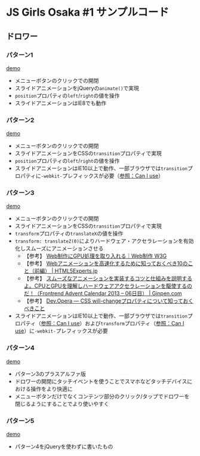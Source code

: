 # JS Girls Osaka #1 サンプルコード

## ドロワー

### パターン1

[demo](http://re-dzine.net/jsgirls-sample/drawer1/)

- メニューボタンのクリックでの開閉
- スライドアニメーションをjQueryの``animate()``で実現
- ``position``プロパティの``left``/``right``の値を操作
- スライドアニメーションはIE8でも動作

### パターン2

[demo](http://re-dzine.net/jsgirls-sample/drawer2/)

- メニューボタンのクリックでの開閉
- スライドアニメーションをCSSの``transition``プロパティで実現
- ``position``プロパティの``left``/``right``の値を操作
- スライドアニメーションはIE10以上で動作、一部ブラウザでは``transition``プロパティに``-webkit-``プレフィックスが必要（[参照：Can I use](http://caniuse.com/#feat=css-transitions)）

### パターン3

[demo](http://re-dzine.net/jsgirls-sample/drawer3/)

- メニューボタンのクリックでの開閉
- スライドアニメーションをCSSの``transition``プロパティで実現
- ``transform``プロパティの``translateX``の値を操作
- ``transform: translateZ(0)``によりハードウェア・アクセラレーションを有効化しスムーズにアニメーションさせる
	- 【参考】 [Web制作にGPU処理を取り入れる｜Web制作 W3G](https://w3g.jp/blog/studies/web_gpu_adopt)
	- 【参考】 [Webアニメーションを高速化するために知っておくべき10のこと（前編） | HTML5Experts.jp](http://html5experts.jp/cssradar/2027/)
	- 【参考】 [スムーズなアニメーションを実装するコツと仕組みを説明するよ。CPUとGPUを理解しハードウェアアクセラレーションを駆使するのだ！（Frontrend Advent Calendar 2013 – 06日目） | Ginpen.com](http://ginpen.com/2013/12/06/hardware-acceleration/)
	- 【参考】 [Dev.Opera — CSS will-changeプロパティについて知っておくべきこと](http://dev.opera.com/articles/ja/css-will-change-property/)
- スライドアニメーションはIE10以上で動作、一部ブラウザでは``transition``プロパティ（[参照：Can I use](http://caniuse.com/#feat=css-transitions)）および``transform``プロパティ（[参照：Can I use](http://caniuse.com/#feat=transforms2d)）に``-webkit-``プレフィックスが必要

### パターン4

[demo](http://re-dzine.net/jsgirls-sample/drawer4/)

- パターン3のプラスアルファ版
- ドロワーの開閉にタッチイベントを使うことでスマホなどタッチデバイスにおける操作をより快適に
- メニューボタンだけでなくコンテンツ部分のクリック/タップでドロワーを閉じるようにすることでより使いやすく

### パターン5

[demo](http://re-dzine.net/jsgirls-sample/drawer5/)

- パターン4をjQueryを使わずに書いたもの
